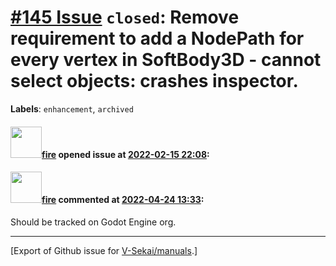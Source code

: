 # [\#145 Issue](https://github.com/V-Sekai/manuals/issues/145) `closed`: Remove requirement to add a NodePath for every vertex in SoftBody3D - cannot select objects: crashes inspector.
**Labels**: `enhancement`, `archived`


#### <img src="https://avatars.githubusercontent.com/u/32321?u=c2e06a3d2b49a467aa907e54aa259516440267cc&v=4" width="50">[fire](https://github.com/fire) opened issue at [2022-02-15 22:08](https://github.com/V-Sekai/manuals/issues/145):



#### <img src="https://avatars.githubusercontent.com/u/32321?u=c2e06a3d2b49a467aa907e54aa259516440267cc&v=4" width="50">[fire](https://github.com/fire) commented at [2022-04-24 13:33](https://github.com/V-Sekai/manuals/issues/145#issuecomment-1107843087):

Should be tracked on Godot Engine org.


-------------------------------------------------------------------------------



[Export of Github issue for [V-Sekai/manuals](https://github.com/V-Sekai/manuals).]
